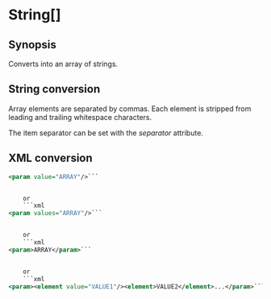 # String[]

## Synopsis

Converts into an array of strings.

## String conversion

Array elements are separated by commas. Each element is stripped from leading and trailing whitespace characters.

The item separator can be set with the *separator* attribute.

## XML conversion

```xml
<param value="ARRAY"/>```


	or
	```xml
<param values="ARRAY"/>```


	or
	```xml
<param>ARRAY</param>```


	or
	```xml
<param><element value="VALUE1"/><element>VALUE2</element>...</param>```



